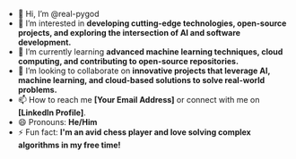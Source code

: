 - 👋 Hi, I’m @real-pygod
- 👀 I’m interested in **developing cutting-edge technologies, open-source projects, and exploring the intersection of AI and software development.**
- 🌱 I’m currently learning **advanced machine learning techniques, cloud computing, and contributing to open-source repositories.**
- 💞️ I’m looking to collaborate on **innovative projects that leverage AI, machine learning, and cloud-based solutions to solve real-world problems.**
- 📫 How to reach me **[Your Email Address]** or connect with me on **[LinkedIn Profile]**.
- 😄 Pronouns: **He/Him**
- ⚡ Fun fact: **I'm an avid chess player and love solving complex algorithms in my free time!**
